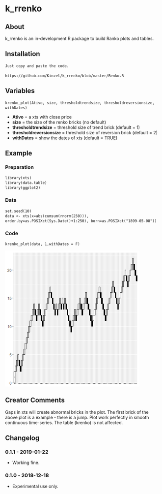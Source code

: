 # k_rrenko

## About
k_rrenko is an in-development R package to build Ranko plots and tables.

## Installation

    Just copy and paste the code.
    
    https://github.com/Kinzel/k_rrenko/blob/master/Renko.R

## Variables

    krenko_plot(Ativo, size, thresholdtrendsize, thresholdreversionsize, withDates)

* **Ativo** = a xts with close price
* **size** = the size of the renko bricks (no default)
* **thresholdtrendsize** = threshold size of trend brick (default = 1)
* **thresholdreversionsize** = threshold size of reversion brick (default = 2)
* **withDates** = show the dates of xts (default = TRUE)

## Example

### Preparation

    library(xts)
    library(data.table)
    library(ggplot2)

### Data

    set.seed(10)
    data <- xts(x=abs(cumsum(rnorm(250))), order.by=as.POSIXct(Sys.Date()+1:250), born=as.POSIXct("1899-05-08"))

### Code

    krenko_plot(data, 1,withDates = F)

![k_rrenko](/22012019renko2.png)

## Creator Comments

Gaps in xts will create abnormal bricks in the plot. The first brick of the above plot is a example - there is a jump. Plot work perfectly in smooth continuous time-series. The table (krenko) is not affected.

## Changelog

### 0.1.1 - 2019-01-22
* Working fine.

### 0.1.0 - 2018-12-18
* Experimental use only.
